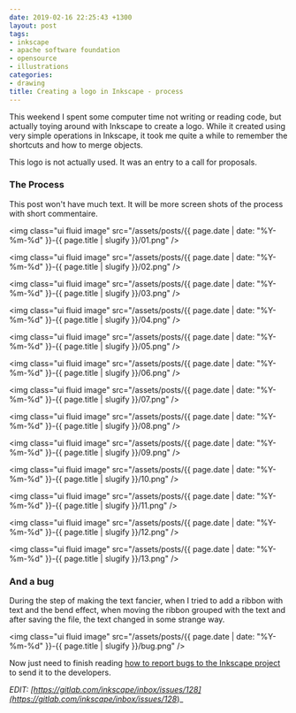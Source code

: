 ```yaml
---
date: 2019-02-16 22:25:43 +1300
layout: post
tags:
- inkscape
- apache software foundation
- opensource
- illustrations
categories:
- drawing
title: Creating a logo in Inkscape - process
---
```


This weekend I spent some computer time not writing or reading code,
but actually toying around with Inkscape to create a logo. While it
created using very simple operations in Inkscape, it took me quite
a while to remember the shortcuts and how to merge objects.

This logo is not actually used. It was an entry to a call for proposals.

### The Process

This post won't have much text. It will be more screen shots of the
process with short commentaire.

<img class="ui fluid image" src="/assets/posts/{{ page.date | date: "%Y-%m-%d" }}-{{ page.title | slugify }}/01.png" />

<!--more-->


<img class="ui fluid image" src="/assets/posts/{{ page.date | date: "%Y-%m-%d" }}-{{ page.title | slugify }}/02.png" />



<img class="ui fluid image" src="/assets/posts/{{ page.date | date: "%Y-%m-%d" }}-{{ page.title | slugify }}/03.png" />




<img class="ui fluid image" src="/assets/posts/{{ page.date | date: "%Y-%m-%d" }}-{{ page.title | slugify }}/04.png" />



<img class="ui fluid image" src="/assets/posts/{{ page.date | date: "%Y-%m-%d" }}-{{ page.title | slugify }}/05.png" />



<img class="ui fluid image" src="/assets/posts/{{ page.date | date: "%Y-%m-%d" }}-{{ page.title | slugify }}/06.png" />



<img class="ui fluid image" src="/assets/posts/{{ page.date | date: "%Y-%m-%d" }}-{{ page.title | slugify }}/07.png" />



<img class="ui fluid image" src="/assets/posts/{{ page.date | date: "%Y-%m-%d" }}-{{ page.title | slugify }}/08.png" />



<img class="ui fluid image" src="/assets/posts/{{ page.date | date: "%Y-%m-%d" }}-{{ page.title | slugify }}/09.png" />



<img class="ui fluid image" src="/assets/posts/{{ page.date | date: "%Y-%m-%d" }}-{{ page.title | slugify }}/10.png" />



<img class="ui fluid image" src="/assets/posts/{{ page.date | date: "%Y-%m-%d" }}-{{ page.title | slugify }}/11.png" />



<img class="ui fluid image" src="/assets/posts/{{ page.date | date: "%Y-%m-%d" }}-{{ page.title | slugify }}/12.png" />



<img class="ui fluid image" src="/assets/posts/{{ page.date | date: "%Y-%m-%d" }}-{{ page.title | slugify }}/13.png" />


### And a bug

During the step of making the text fancier, when I tried to add a ribbon with
text and the bend effect, when moving the ribbon grouped with the text and after
saving the file, the text changed in some strange way.


<img class="ui fluid image" src="/assets/posts/{{ page.date | date: "%Y-%m-%d" }}-{{ page.title | slugify }}/bug.png" />


Now just need to finish reading
[how to report bugs to the Inkscape project](https://inkscape.org/contribute/report-bugs/)
to send it to the developers.

_EDIT: [https://gitlab.com/inkscape/inbox/issues/128](https://gitlab.com/inkscape/inbox/issues/128_)_
